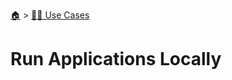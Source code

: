 <!--startTocHeader-->
[🏠](../README.md) > [👷🏽 Use Cases](README.md)
# Run Applications Locally
<!--endTocHeader--

TODO: Write about `Run Applications Locally`

!--startTocSubTopic-->
<!--endTocSubTopic-->